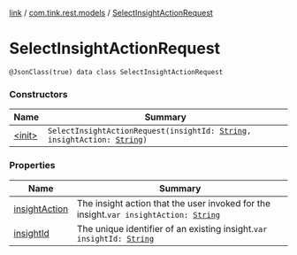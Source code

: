 [link](../../index.md) / [com.tink.rest.models](../index.md) / [SelectInsightActionRequest](./index.md)

# SelectInsightActionRequest

`@JsonClass(true) data class SelectInsightActionRequest`

### Constructors

| Name | Summary |
|---|---|
| [&lt;init&gt;](-init-.md) | `SelectInsightActionRequest(insightId: `[`String`](https://kotlinlang.org/api/latest/jvm/stdlib/kotlin/-string/index.html)`, insightAction: `[`String`](https://kotlinlang.org/api/latest/jvm/stdlib/kotlin/-string/index.html)`)` |

### Properties

| Name | Summary |
|---|---|
| [insightAction](insight-action.md) | The insight action that the user invoked for the insight.`var insightAction: `[`String`](https://kotlinlang.org/api/latest/jvm/stdlib/kotlin/-string/index.html) |
| [insightId](insight-id.md) | The unique identifier of an existing insight.`var insightId: `[`String`](https://kotlinlang.org/api/latest/jvm/stdlib/kotlin/-string/index.html) |
